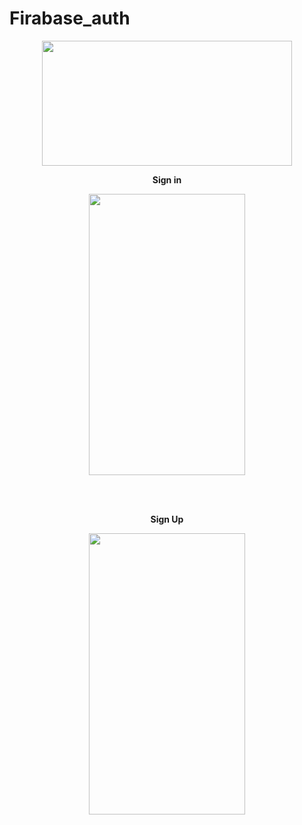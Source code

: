 # Firabase_auth


<div align="center">
  
<img width="400" height="200" src="https://user-images.githubusercontent.com/62887129/130086341-746ae7d8-67f3-4b6c-91ef-3779d1494a4e.png">
  
<p><b>Sign in </b></p>

<kbd>  
<img width="250" height="450" src="https://user-images.githubusercontent.com/62887129/130087423-3ce47efb-42b6-4ad5-86f3-e371dcd684e5.png">
</kbd>
  
<br><br>


  
<p><b>Sign Up </b></p>

<kbd>
<img width="250" height="450" src="https://user-images.githubusercontent.com/62887129/130087418-7c2cf39f-7d17-4315-b4a3-e5dfc36b5249.png">
</kbd>

</div>


